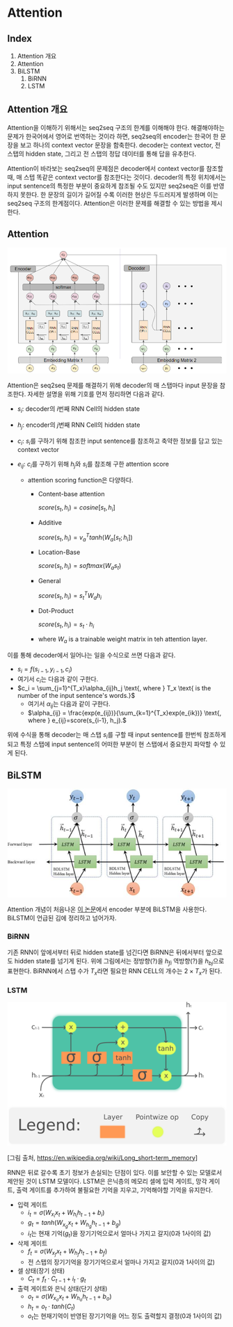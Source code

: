 # Attention

## Index

1. Attention 개요
2. Attention
3. BiLSTM
   1. BiRNN
   2. LSTM

## Attention 개요

 Attention을 이해하기 위해서는 seq2seq 구조의 한계를 이해해야 한다. 해결해야하는 문제가 한국어에서 영어로 번역하는 것이라 하면, seq2seq의 encoder는 한국어 한 문장을 보고 하나의 context vector 문장을 함축한다. decoder는 context vector, 전 스탭의 hidden state, 그리고 전 스탭의 정답 데이터를 통해 답을 유추한다.

 Attention이 바라보는 seq2seq의 문제점은 decoder에서 context vector를 참조할 때, 매 스텝 똑같은 context vector를 참조한다는 것이다. decoder의 특정 위치에서는 input sentence의 특정한 부분이 중요하게 참조될 수도 있지만 seq2seq은 이를 반영하지 못한다. 한 문장의 길이가 길어질 수록 이러한 현상은 두드러지게 발생하며 이는 seq2seq 구조의 한계점이다. Attention은 이러한 문제를 해결할 수 있는 방법을 제시한다.

## Attention

![attention](./images/attention.png)

 Attention은 seq2seq 문제를 해결하기 위해 decoder의 매 스탭마다 input 문장을 참조한다. 자세한 설명을 위해 기호를 먼저 정리하면 다음과 같다.

- $s_i$: decoder의 $i$번째 RNN Cell의 hidden state

- $h_j$: encoder의 $j$번째 RNN Cell의 hidden state

- $c_i$: $s_i$를 구하기 위해 참조한 input sentence를 참조하고 축약한 정보를 담고 있는 context vector

- $e_{ij}$: $c_i$를 구하기 위해 $h_j$와 $s_i$를 참조해 구한 attention score

  - attention scoring function은 다양하다.

    - Content-base attention

      $score(s_t, h_i) = cosine[s_t, h_i]$

    - Additive

      $score(s_t, h_i) = v_a^T tanh(W_a[s_t;h_i])$

    - Location-Base

      $score(s_t, h_i)=softmax(W_a s_t)$

    - General

      $score(s_t, h_i) = s_t^T W_a h_i$

    - Dot-Product

      $score(s_t, h_i) = s_t \cdot h_i$

    - where $W_a$ is a trainable weight matrix in teh attention layer.

이를 통해 decoder에서 일어나는 일을 수식으로 쓰면 다음과 같다. 

- $s_i = f(s_{i-1}, y_{i-1}, c_i)$
- 여기서 $c_i$는 다음과 같이 구한다.
- $c_i = \sum_{j=1}^{T_x}\alpha_{ij}h_j \text{, where } T_x \text{ is the number of the input sentence's words.}$
  - 여기서 $\alpha_{ij}$는 다음과 같이 구한다.
  - $\alpha_{ij} = \frac{exp(e_{ij})}{\sum_{k=1}^{T_x}exp(e_{ik})} \text{, where } e_{ij}=score(s_{i-1}, h_j).$ 

위에 수식을 통해 decoder는 매 스탭 $s_i$를 구할 때 input sentence를 한번씩 참조하게 되고 특정 스탭에 input sentence의 어떠한 부분이 현 스탭에서 중요한지 파악할 수 있게 된다.

## BiLSTM

![BLSTM](./images/BLSTM.png)

Attention 개념이 처음나온 [이 논문]( https://arxiv.org/abs/1409.0473 )에서 encoder 부분에 BiLSTM을 사용한다. BiLSTM이 언급된 김에 정리하고 넘어가자.

### BiRNN

기존 RNN이 앞에서부터 뒤로 hidden state를 넘긴다면 BiRNN은 뒤에서부터 앞으로도 hidden state를 넘기게 된다. 위에 그림에서는 정방향(?)을 $h_{fi}$ 역방향(?)을 $h_{bj}$으로 표현한다. BiRNN에서 스탭 수가 $T_x$라면 필요한 RNN CELL의 개수는 $2 \times T_x$가 된다.

### LSTM

![LSTM](./images/LSTM.png)

 [그림 출처, https://en.wikipedia.org/wiki/Long_short-term_memory]

RNN은 뒤로 갈수록 초기 정보가 손실되는 단점이 있다. 이를 보안할 수 있는 모델로서 제안된 것이 LSTM 모델이다. LSTM은 은닉층의 메모리 셀에 입력 게이트, 망각 게이트, 출력 게이트를 추가하여 불필요한 기억을 지우고, 기억해야할 기억을 유지한다.

  - 입력 게이트
    - $i_t = \sigma(W_{x_i}x_t + W_{h_i}h_{t-1} + b_i)$
    - $g_t = tanh(W_{x_g}{x_t} + W_{h_g}h_{t-1} + b_g)$
    - $i_t$는 현재 기억($g_t$)을 장기기억으로서 얼마나 가지고 갈지(0과 1사이의 값)
  - 삭제 게이트
    - $f_t = \sigma(W_{x_f}x_t + W_{h_f}h_{t-1} + b_f)$
    - 전 스탭의 장기기억을 장기기억으로서 얼마나 가지고 갈지(0과 1사이의 값)
  - 셀 상태(장기 상태)
    - $C_{t} = f_t \cdot C_{t-1} + i_t \cdot g_t$
  - 출력 게이트와 은닉 상태(단기 상태)
    - $o_t = \sigma(W_{x_o}x_t + W_{h_o}h_{t-1} + b_o)$
    - $h_t = o_t \cdot tanh(C_t)$
    - $o_t$는 현재기억이 반영된 장기기억을 어느 정도 출력할지 결정(0과 1사이의 값)
